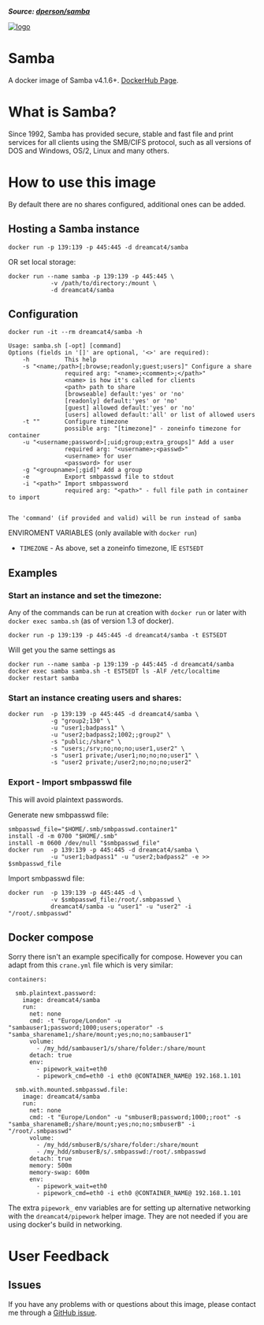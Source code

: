 ***Source: [dperson/samba](https://github.com/dperson/samba)***

[![logo](http://www.samba.org/samba/style/2010/grey/headerPrint.jpg)](https://www.samba.org)

# Samba

A docker image of Samba v4.1.6+. [DockerHub Page](https://registry.hub.docker.com/u/dreamcat4/samba/).

# What is Samba?

Since 1992, Samba has provided secure, stable and fast file and print services
for all clients using the SMB/CIFS protocol, such as all versions of DOS and
Windows, OS/2, Linux and many others.

# How to use this image

By default there are no shares configured, additional ones can be added.

## Hosting a Samba instance

    docker run -p 139:139 -p 445:445 -d dreamcat4/samba

OR set local storage:

    docker run --name samba -p 139:139 -p 445:445 \
                -v /path/to/directory:/mount \
                -d dreamcat4/samba

## Configuration

    docker run -it --rm dreamcat4/samba -h

    Usage: samba.sh [-opt] [command]
    Options (fields in '[]' are optional, '<>' are required):
        -h          This help
        -s "<name;/path>[;browse;readonly;guest;users]" Configure a share
                    required arg: "<name>;<comment>;</path>"
                    <name> is how it's called for clients
                    <path> path to share
                    [browseable] default:'yes' or 'no'
                    [readonly] default:'yes' or 'no'
                    [guest] allowed default:'yes' or 'no'
                    [users] allowed default:'all' or list of allowed users
        -t ""       Configure timezone
                    possible arg: "[timezone]" - zoneinfo timezone for container
        -u "<username;password>[;uid;group;extra_groups]" Add a user
                    required arg: "<username>;<passwd>"
                    <username> for user
                    <password> for user
        -g "<groupname>[;gid]" Add a group
        -e          Export smbpasswd file to stdout
        -i "<path>" Import smbpassword
                    required arg: "<path>" - full file path in container to import


    The 'command' (if provided and valid) will be run instead of samba

ENVIROMENT VARIABLES (only available with `docker run`)

 * `TIMEZONE` - As above, set a zoneinfo timezone, IE `EST5EDT`

## Examples

### Start an instance and set the timezone:

Any of the commands can be run at creation with `docker run` or later with
`docker exec samba.sh` (as of version 1.3 of docker).

    docker run -p 139:139 -p 445:445 -d dreamcat4/samba -t EST5EDT

Will get you the same settings as

    docker run --name samba -p 139:139 -p 445:445 -d dreamcat4/samba
    docker exec samba samba.sh -t EST5EDT ls -AlF /etc/localtime
    docker restart samba

### Start an instance creating users and shares:

    docker run  -p 139:139 -p 445:445 -d dreamcat4/samba \
                -g "group2;130" \
                -u "user1;badpass1" \
                -u "user2;badpass2;1002;;group2" \
                -s "public;/share" \
                -s "users;/srv;no;no;no;user1,user2" \
                -s "user1 private;/user1;no;no;no;user1" \
                -s "user2 private;/user2;no;no;no;user2"

### Export - Import smbpasswd file

This will avoid plaintext passwords.

Generate new smbpasswd file:

    smbpasswd_file="$HOME/.smb/smbpasswd.container1"
    install -d -m 0700 "$HOME/.smb"
    install -m 0600 /dev/null "$smbpasswd_file"
    docker run  -p 139:139 -p 445:445 -d dreamcat4/samba \
                -u "user1;badpass1" -u "user2;badpass2" -e >> $smbpasswd_file

Import smbpasswd file:

    docker run  -p 139:139 -p 445:445 -d \
                -v $smbpasswd_file:/root/.smbpasswd \
                dreamcat4/samba -u "user1" -u "user2" -i "/root/.smbpasswd"

## Docker compose

Sorry there isn't an example specifically for compose. However you can adapt from this `crane.yml` file which is very similar:

    containers:

      smb.plaintext.password:
        image: dreamcat4/samba
        run:
          net: none
          cmd: -t "Europe/London" -u "sambauser1;password;1000;users;operator" -s "samba_sharename1;/share/mount;yes;no;no;sambauser1"
          volume:
            - /my_hdd/sambauser1/s/share/folder:/share/mount
          detach: true
          env:
            - pipework_wait=eth0
            - pipework_cmd=eth0 -i eth0 @CONTAINER_NAME@ 192.168.1.101

      smb.with.mounted.smbpasswd.file:
        image: dreamcat4/samba
        run:
          net: none
          cmd: -t "Europe/London" -u "smbuserB;password;1000;;root" -s "samba_sharenameB;/share/mount;yes;no;no;smbuserB" -i "/root/.smbpasswd"
          volume:
            - /my_hdd/smbuserB/s/share/folder:/share/mount
            - /my_hdd/smbuserB/s/.smbpasswd:/root/.smbpasswd
          detach: true
          memory: 500m
          memory-swap: 600m
          env:
            - pipework_wait=eth0
            - pipework_cmd=eth0 -i eth0 @CONTAINER_NAME@ 192.168.1.101

The extra `pipework_` env variables are for setting up alternative networking with the `dreamcat4/pipework` helper image. They are not needed if you are using docker's build in networking.

# User Feedback

## Issues

If you have any problems with or questions about this image, please contact me
through a [GitHub issue](https://github.com/dreamcat4/docker-images/issues).

